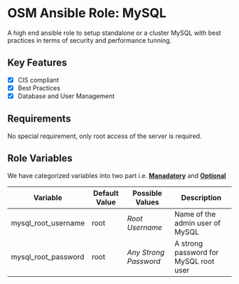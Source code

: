 # OSM Ansible Role: MySQL

A high end ansible role to setup standalone or a cluster MySQL with best practices in terms of security and performance tunning.

## Key Features

- [X] CIS compliant
- [X] Best Practices
- [X] Database and User Management

## Requirements

No special requirement, only root access of the server is required.

## Role Variables

We have categorized variables into two part i.e. **[Manadatory]()** and **[Optional]()**

|**Variable**|**Default Value**|**Possible Values**|**Description**|
|------------|-----------------|-------------------|---------------|
|mysql_root_username| root | *Root Username* | Name of the admin user of MySQL |
|mysql_root_password| root | *Any Strong Password* | A strong password for MySQL root user |
